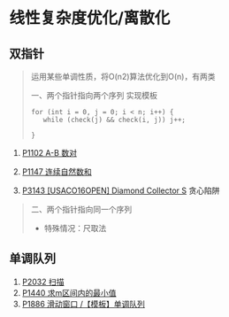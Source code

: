 # 线性复杂度优化/离散化

## 双指针
> 运用某些单调性质，将O(n2)算法优化到O(n)，有两类
> 
> 一、两个指针指向两个序列
> 实现模板
> ```
> for (int i = 0, j = 0; i < n; i++) {
>    while (check(j) && check(i, j)) j++;
> 
> }
> ```

1. [P1102 A-B 数对](P1102.cpp)
2. [P1147 连续自然数和](linear/P1147.cpp)

3. [P3143 [USACO16OPEN] Diamond Collector S](linear/P3143.cpp) 贪心陷阱

> 二、两个指针指向同一个序列
> * 特殊情况：尺取法

## 单调队列
1. [P2032 扫描](linear/P2032.cpp)
2. [P1440 求m区间内的最小值](linear/P1440.cpp)
3. [P1886 滑动窗口 /【模板】单调队列](linear/P1886.cpp)

